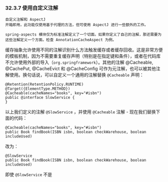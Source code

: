 ### 32.3.7 使用自定义注解
```
自定义注解和 AspectJ
开箱即用，此功能仅使用基于代理的方法，但可使用 AspectJ 进行一些额外的工作。

spring-aspects 模块仅为标准注解定义了一个切面。如果你定义了自己的注解，那还需要为这些注解定义一个方面。检查 AnnotationCacheAspect 为例。
```
缓存抽象允许使用不同的注解识别什么方法触发缓存或者缓存回收。这是非常方便的模板机制，因为不需要重复缓存声明（特别是在指定键和条件），或者在代码库不允许使用外部的导入（`org.springframework`）。其他的注解 @Cacheable, @CachePut, @CacheEvict 和 @CacheConfig 可作为元注解，也可以被其他注解使用。换句话说，可以自定义一个通用的注解替换 `@Cacheable` 声明：

```
@Retention(RetentionPolicy.RUNTIME)
@Target({ElementType.METHOD})
@Cacheable(cacheNames="books", key="#isbn")
public @interface SlowService {
}
```
以上我们定义的注解 `@SlowService` ，并使用 `@Cacheable` 注解 - 现在我们替换下面的代码：

```
@Cacheable(cacheNames="books", key="#isbn")
public Book findBook(ISBN isbn, boolean checkWarehouse, boolean includeUsed)
```
改为：

```
@SlowService
public Book findBook(ISBN isbn, boolean checkWarehouse, boolean includeUsed)
```
即使 `@SlowService` 不是